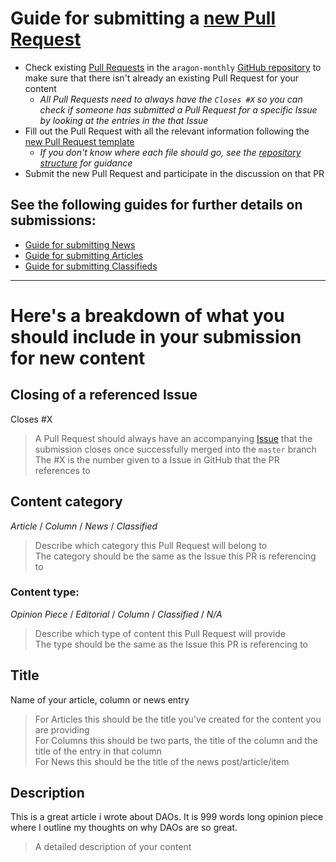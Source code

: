# Guide for submitting a [new Pull Request](https://github.com/aragon/aragon-monthly/pulls)

- Check existing [Pull Requests](https://github.com/aragon/aragon-monthly/pulls/) in the `aragon-monthly` [GitHub repository](https://github.com/aragon/aragon-monthly) to make sure that there isn't already an existing Pull Request for your content
    - _All Pull Requests need to always have the `Closes #X` so you can check if someone has submitted a Pull Request for a specific Issue by looking at the entries in the that Issue_
- Fill out the Pull Request with all the relevant information following the [new Pull Request template](new_pull_request_template.md)
    - _If you don't know where each file should go, see the [repository structure](repository_structure.md) for guidance_
- Submit the new Pull Request and participate in the discussion on that PR

## See the following guides for further details on submissions:
- [Guide for submitting News](guide_for_submitting_news.md)
- [Guide for submitting Articles](guide_for_submitting_articles.md)
- [Guide for submitting Classifieds](guide_for_submitting_classifieds.md)
___
# Here's a breakdown of what you should include in your **submission for new content**

## Closing of a referenced Issue
Closes #X
> A Pull Request should always have an accompanying [Issue](guide_for_submitting_a_new_issue.md) that the submission closes once successfully merged into the `master` branch  
> The #X is the number given to a Issue in GitHub that the PR references to

## Content category
_Article_ / _Column_ / _News_ / _Classified_
> Describe which category this Pull Request will belong to  
> The category should be the same as the Issue this PR is referencing to

### Content type:
_Opinion Piece_ / _Editorial_ / _Column_ / _Classified_ / _N/A_
> Describe which type of content this Pull Request will provide  
> The type should be the same as the Issue this PR is referencing to

## Title
Name of your article, column or news entry
> For Articles this should be the title you've created for the content you are providing  
> For Columns this should be two parts, the title of the column and the title of the entry in that column  
> For News this should be the title of the news post/article/item

## Description
This is a great article i wrote about DAOs. It is 999 words long opinion piece where I outline my thoughts on why DAOs are so great.
> A detailed description of your content
